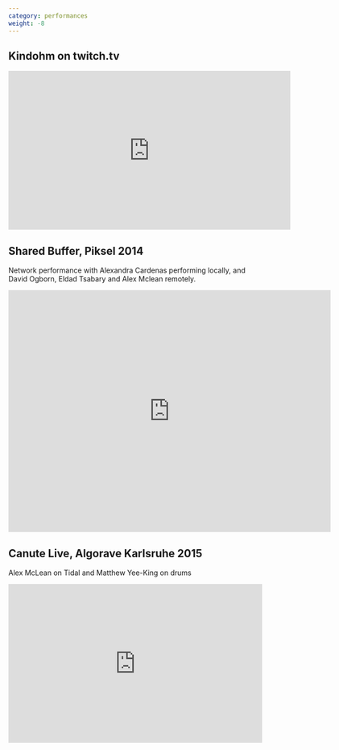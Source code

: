 ```yaml
---
category: performances
weight: -8
---
```


<div class="container"><div class="row"><div class="col-lg-7 col-md-6 col-sm-8 col-xs-10">
<h2>Kindohm on twitch.tv</h2>
<iframe width="560" height="315" src="https://www.youtube.com/embed/JOMslt17KvY" frameborder="0" allowfullscreen></iframe>
</div></div></div>

<div class="container"><div class="row"><div class="col-lg-7 col-md-6 col-sm-8 col-xs-10">
<h2>Shared Buffer, Piksel 2014</h2>
<p>Network performance with Alexandra Cardenas performing locally, and David Ogborn, Eldad Tsabary and Alex Mclean remotely.</p>
<iframe src="https://archive.org/embed/14Performance-SharedBufferXA.CardenasA.McLeanDavidOgbornE.Tsabary" width="640" height="480" frameborder="0" webkitallowfullscreen="true" mozallowfullscreen="true" allowfullscreen></iframe>
</div></div></div>


<div class="container"><div class="row"><div class="col-lg-7 col-md-6 col-sm-8 col-xs-10">
<h2>Canute Live, Algorave Karlsruhe 2015</h2>
<p>Alex McLean on Tidal and Matthew Yee-King on drums</p>
<iframe width="100%" height="315" src="https://www.youtube.com/embed/uAq4BAbvRS4" frameborder="0" allowfullscreen></iframe>
</div></div></div>
